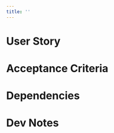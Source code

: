 ```yaml
---
title: ''
---
```


# User Story
# Acceptance Criteria
<!--- ERD --->
# Dependencies
# Dev Notes
<!--- Structure Checklist --->
<!--- Code Sample --->
